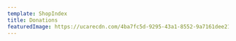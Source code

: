 ```yaml
---
template: ShopIndex
title: Donations
featuredImage: https://ucarecdn.com/4ba7fc5d-9295-43a1-8552-9a7161dee217/-/crop/299x170/0,0/-/preview/
---
```

